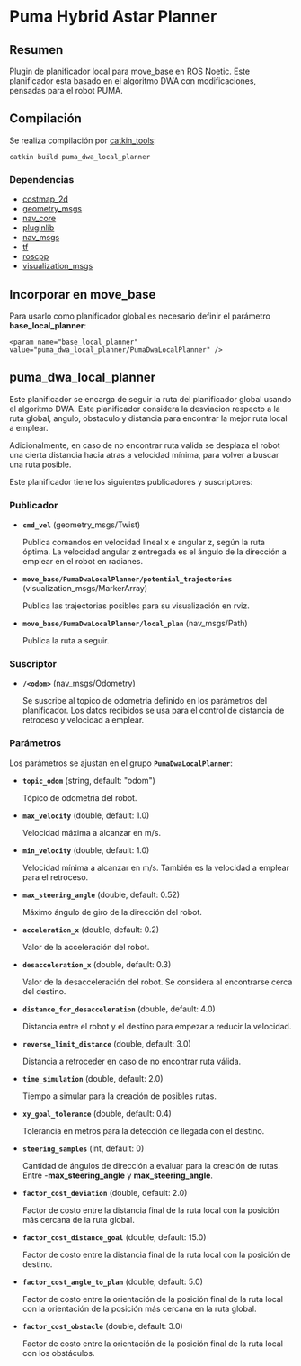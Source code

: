 # Puma Hybrid Astar Planner

## Resumen

Plugin de planificador local para move_base en ROS Noetic. Este planificador esta basado en el algoritmo DWA con modificaciones, pensadas para el robot PUMA.

## Compilación

Se realiza compilación por [catkin_tools](https://catkin-tools.readthedocs.io/en/latest/):

    catkin build puma_dwa_local_planner

### Dependencias

- [costmap_2d](http://wiki.ros.org/costmap_2d)
- [geometry_msgs](http://wiki.ros.org/geometry_msgs)
- [nav_core](http://wiki.ros.org/nav_core)
- [pluginlib](http://wiki.ros.org/pluginlib)
- [nav_msgs](http://wiki.ros.org/nav_msgs)
- [tf](http://wiki.ros.org/tf)
- [roscpp](http://wiki.ros.org/roscpp)
- [visualization_msgs](http://wiki.ros.org/visualization_msgs)

## Incorporar en move_base

Para usarlo como planificador global es necesario definir el parámetro **base_local_planner**:

    <param name="base_local_planner" value="puma_dwa_local_planner/PumaDwaLocalPlanner" /> 

## puma_dwa_local_planner

Este planificador se encarga de seguir la ruta del planificador global usando el algoritmo DWA. Este planificador considera la desviacion respecto a la ruta global, angulo, obstaculo y distancia para encontrar la mejor ruta local a emplear.

Adicionalmente, en caso de no encontrar ruta valida se desplaza el robot una cierta distancia hacia atras a velocidad mínima, para volver a buscar una ruta posible.

Este planificador tiene los siguientes publicadores y suscriptores:

### Publicador

- **`cmd_vel`** (geometry_msgs/Twist)

  Publica comandos en velocidad lineal x e angular z, según la ruta óptima. La velocidad angular z entregada es el ángulo de la dirección a emplear en el robot en radianes.

- **`move_base/PumaDwaLocalPlanner/potential_trajectories`** (visualization_msgs/MarkerArray)

  Publica las trajectorias posibles para su visualización en rviz.

- **`move_base/PumaDwaLocalPlanner/local_plan`** (nav_msgs/Path)

  Publica la ruta a seguir.

### Suscriptor

- **`/<odom>`** (nav_msgs/Odometry)

  Se suscribe al topico de odometria  definido en los parámetros del planificador. Los datos recibidos se usa para el control de distancia de retroceso y velocidad a emplear.

### Parámetros

Los parámetros se ajustan en el grupo **`PumaDwaLocalPlanner`**:

- **`topic_odom`** (string, default: "odom")

  Tópico de odometria del robot.

- **`max_velocity`** (double, default: 1.0)

  Velocidad máxima a alcanzar en m/s.

- **`min_velocity`** (double, default: 1.0)

  Velocidad mínima a alcanzar en m/s. También es la velocidad a emplear para el retroceso.

- **`max_steering_angle`** (double, default: 0.52)

  Máximo ángulo de giro de la dirección del robot.

- **`acceleration_x`** (double, default: 0.2)

  Valor de la acceleración del robot.

- **`desacceleration_x`** (double, default: 0.3)

  Valor de la desacceleración del robot. Se considera al encontrarse cerca del destino.

- **`distance_for_desacceleration`** (double, default: 4.0)

  Distancia entre el robot y el destino para empezar a reducir la velocidad.

- **`reverse_limit_distance`** (double, default: 3.0)

  Distancia a retroceder en caso de no encontrar ruta válida.

- **`time_simulation`** (double, default: 2.0)

  Tiempo a simular para la creación de posibles rutas.

- **`xy_goal_tolerance`** (double, default: 0.4)

  Tolerancia en metros para la detección de llegada con el destino.

- **`steering_samples`** (int, default: 0)

  Cantidad de ángulos de dirección a evaluar para la creación de rutas. Entre -**max_steering_angle** y **max_steering_angle**.

- **`factor_cost_deviation`** (double, default: 2.0)

  Factor de costo entre la distancia final de la ruta local con la posición más cercana de la ruta global. 

- **`factor_cost_distance_goal`** (double, default: 15.0)

  Factor de costo entre la distancia final de la ruta local con la posición de destino.

- **`factor_cost_angle_to_plan`** (double, default: 5.0)

  Factor de costo entre la orientación de la posición final de la ruta local con la orientación de la posición más cercana en la ruta global.

- **`factor_cost_obstacle`** (double, default: 3.0)

  Factor de costo entre la orientación de la posición final de la ruta local con los obstáculos.